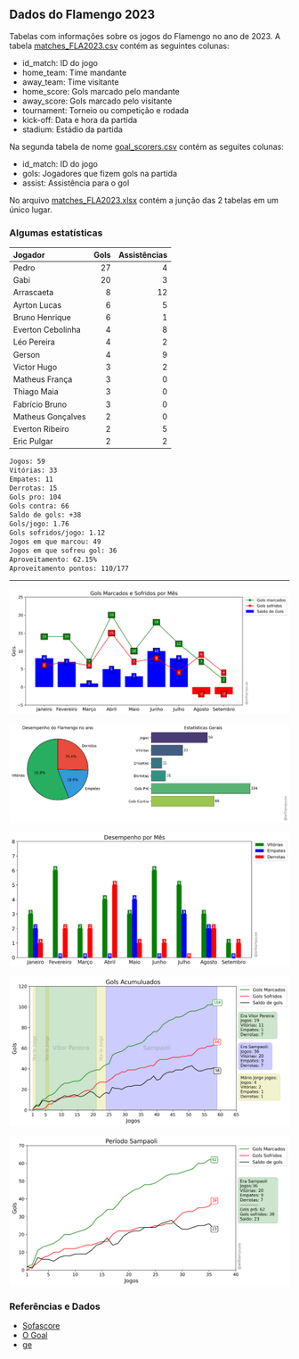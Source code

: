 ## Dados do Flamengo 2023

Tabelas com informações sobre os jogos do Flamengo no ano de 2023. A tabela [matches_FLA2023.csv](https://github.com/williamjouse/jogos-Flamengo-2023/blob/main/data/matches_FLA2023.csv)
contém as seguintes colunas:

- id_match: ID do jogo
- home_team: Time mandante
- away_team: Time visitante
- home_score: Gols marcado pelo mandante
- away_score: Gols marcado pelo visitante
- tournament: Torneio ou competição e rodada
- kick-off: Data e hora da partida
- stadium: Estádio da partida


Na segunda tabela de nome [goal_scorers.csv](https://github.com/williamjouse/jogos-Flamengo-2023/blob/main/data/goal_scorers.csv) contém as seguites colunas:

- id_match: ID do jogo
- gols: Jogadores que fizem gols na partida
- assist: Assistência para o gol


No arquivo [matches_FLA2023.xlsx](https://github.com/williamjouse/jogos-Flamengo-2023/blob/main/data/matches_FLA2023.xlsx) contém a junção das 2 tabelas em um único lugar.




### Algumas estatísticas

| Jogador           |   Gols |   Assistências |
|:------------------|-------:|---------------:|
| Pedro             |     27 |              4 |
| Gabi              |     20 |              3 |
| Arrascaeta        |      8 |             12 |
| Ayrton Lucas      |      6 |              5 |
| Bruno Henrique    |      6 |              1 |
| Everton Cebolinha |      4 |              8 |
| Léo Pereira       |      4 |              2 |
| Gerson            |      4 |              9 |
| Victor Hugo       |      3 |              2 |
| Matheus França    |      3 |              0 |
| Thiago Maia       |      3 |              0 |
| Fabrício Bruno    |      3 |              0 |
| Matheus Gonçalves |      2 |              0 |
| Everton Ribeiro   |      2 |              5 |
| Eric Pulgar       |      2 |              2 |

```
Jogos: 59
Vitórias: 33
Empates: 11
Derrotas: 15 
Gols pro: 104
Gols contra: 66
Saldo de gols: +38
Gols/jogo: 1.76
Gols sofridos/jogo: 1.12
Jogos em que marcou: 49
Jogos em que sofreu gol: 36 
Aproveitamento: 62.15%
Aproveitamento pontos: 110/177
```
----


![img1.png](/figures/figure.png)

![img1.png](/figures/figure2.png)

![img1.png](/figures/figure3.png)

![img1.png](/figures/figure4.png)

![img1.png](/figures/figure6.png)


### Referências e Dados

- [Sofascore](https://www.sofascore.com/)
- [O Goal](https://www.ogol.com.br)
- [ge](https://ge.globo.com/)